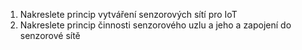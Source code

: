 1. Nakreslete princip vytváření senzorových sítí pro IoT
2. Nakreslete princip činnosti senzorového uzlu a jeho a zapojení do senzorové sítě
